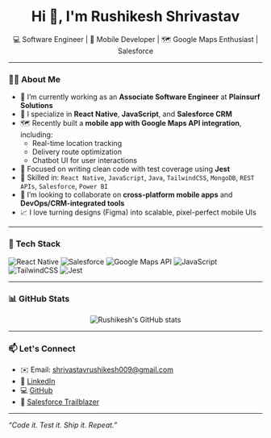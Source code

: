 <h1 align="center">Hi 👋, I'm Rushikesh Shrivastav</h1>

<p align="center">
  💻 Software Engineer | 📱 Mobile Developer | 🗺 Google Maps Enthusiast | Salesforce  
</p>

---

### 👨‍💻 About Me

- 🔭 I’m currently working as an **Associate Software Engineer** at **Plainsurf Solutions**
- 🌱 I specialize in **React Native**, **JavaScript**, and **Salesforce CRM**
- 🗺️ Recently built a **mobile app with Google Maps API integration**, including:
  - Real-time location tracking
  - Delivery route optimization
  - Chatbot UI for user interactions
- 🧪 Focused on writing clean code with test coverage using **Jest**
- 🧰 Skilled in: `React Native`, `JavaScript`, `Java`, `TailwindCSS`, `MongoDB`, `REST APIs`, `Salesforce`, `Power BI`
- 👯 I’m looking to collaborate on **cross-platform mobile apps** and **DevOps/CRM-integrated tools**
- 📈 I love turning designs (Figma) into scalable, pixel-perfect mobile UIs

---

### 🚀 Tech Stack

![React Native](https://img.shields.io/badge/React_Native-20232A?style=for-the-badge&logo=react&logoColor=61DAFB)
![Salesforce](https://img.shields.io/badge/Salesforce-00A1E0?style=for-the-badge&logo=salesforce&logoColor=white)
![Google Maps API](https://img.shields.io/badge/Google%20Maps-4285F4?style=for-the-badge&logo=google-maps&logoColor=white)
![JavaScript](https://img.shields.io/badge/JavaScript-F7DF1E?style=for-the-badge&logo=javascript&logoColor=black)
![TailwindCSS](https://img.shields.io/badge/TailwindCSS-06B6D4?style=for-the-badge&logo=tailwindcss&logoColor=white)
![Jest](https://img.shields.io/badge/Jest-C21325?style=for-the-badge&logo=jest&logoColor=white)

---

### 📊 GitHub Stats

<p align="center">
  <img src="https://github-readme-stats.vercel.app/api?username=Rushikeshvastav&show_icons=true&theme=radical" alt="Rushikesh's GitHub stats" />
</p>

---

### 📫 Let's Connect

- ✉️ Email: [shrivastavrushikesh009@gmail.com](mailto:shrivastavrushikesh009@gmail.com)
- 🔗 [LinkedIn](https://linkedin.com/in/rushikesh-shrivastav)
- 💻 [GitHub](https://github.com/Rushikeshvastav)
- 🌟 [Salesforce Trailblazer](https://salesforce.com/trailblazer/shrivastav48)

---

_“Code it. Test it. Ship it. Repeat.”_
